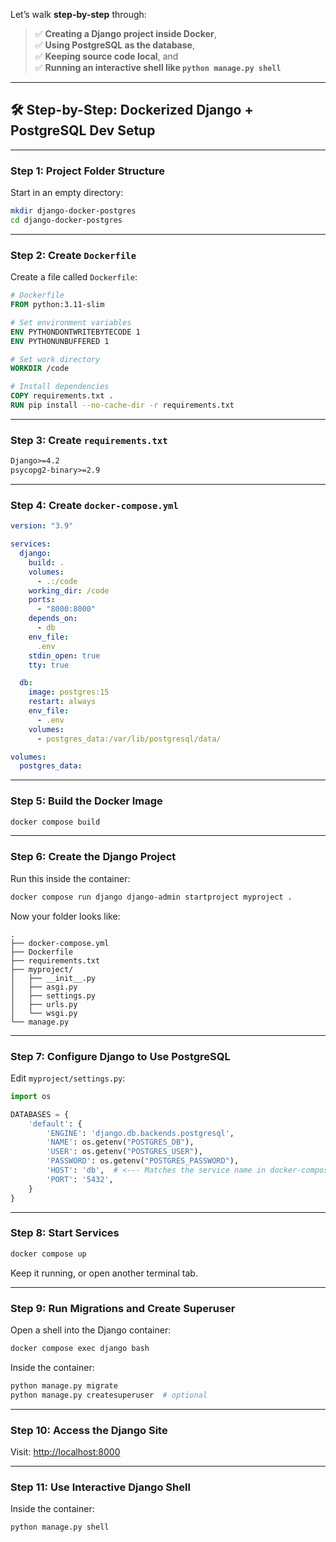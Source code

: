 Let’s walk **step-by-step** through:

> ✅ **Creating a Django project inside Docker**,  
> ✅ **Using PostgreSQL as the database**,  
> ✅ **Keeping source code local**, and  
> ✅ **Running an interactive shell like `python manage.py shell`**

---

## 🛠 Step-by-Step: Dockerized Django + PostgreSQL Dev Setup

---

### **Step 1: Project Folder Structure**

Start in an empty directory:

```bash
mkdir django-docker-postgres
cd django-docker-postgres
```

---

### **Step 2: Create `Dockerfile`**

Create a file called `Dockerfile`:

```Dockerfile
# Dockerfile
FROM python:3.11-slim

# Set environment variables
ENV PYTHONDONTWRITEBYTECODE 1
ENV PYTHONUNBUFFERED 1

# Set work directory
WORKDIR /code

# Install dependencies
COPY requirements.txt .
RUN pip install --no-cache-dir -r requirements.txt
```

---

### **Step 3: Create `requirements.txt`**

```txt
Django>=4.2
psycopg2-binary>=2.9
```

---

### **Step 4: Create `docker-compose.yml`**

```yaml
version: "3.9"

services:
  django:
    build: .
    volumes:
      - .:/code
    working_dir: /code
    ports:
      - "8000:8000"
    depends_on:
      - db
    env_file:
      .env
    stdin_open: true
    tty: true

  db:
    image: postgres:15
    restart: always
    env_file:
	  - .env
    volumes:
      - postgres_data:/var/lib/postgresql/data/

volumes:
  postgres_data:
```

---

### **Step 5: Build the Docker Image**

```bash
docker compose build
```

---

### **Step 6: Create the Django Project**

Run this inside the container:

```bash
docker compose run django django-admin startproject myproject .
```

Now your folder looks like:

```plaintext
.
├── docker-compose.yml
├── Dockerfile
├── requirements.txt
├── myproject/
│   ├── __init__.py
│   ├── asgi.py
│   ├── settings.py
│   ├── urls.py
│   └── wsgi.py
└── manage.py
```

---

### **Step 7: Configure Django to Use PostgreSQL**

Edit `myproject/settings.py`:

```python
import os

DATABASES = {
    'default': {
        'ENGINE': 'django.db.backends.postgresql',
        'NAME': os.getenv("POSTGRES_DB"),
        'USER': os.getenv("POSTGRES_USER"),
        'PASSWORD': os.getenv("POSTGRES_PASSWORD"),
        'HOST': 'db',  # <--- Matches the service name in docker-compose
        'PORT': '5432',
    }
}
```

---

### **Step 8: Start Services**

```bash
docker compose up
```

Keep it running, or open another terminal tab.

---

### **Step 9: Run Migrations and Create Superuser**

Open a shell into the Django container:

```bash
docker compose exec django bash
```

Inside the container:

```bash
python manage.py migrate
python manage.py createsuperuser  # optional
```

---

### **Step 10: Access the Django Site**

Visit: [http://localhost:8000](http://localhost:8000/)

---

### **Step 11: Use Interactive Django Shell**

Inside the container:

```bash
python manage.py shell
```
